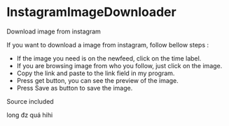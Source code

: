 # InstagramImageDownloader
Download image from instagram

If you want to download a image from instagram, follow bellow steps :
- If the image you need is on the newfeed, click on the time label.
- If you are browsing image from who you follow, just click on the image.
- Copy the link and paste to the link field in my program.
- Press get button, you can see the preview of the image.
- Press Save as button to save the image.

Source included

long đz quá hihi
